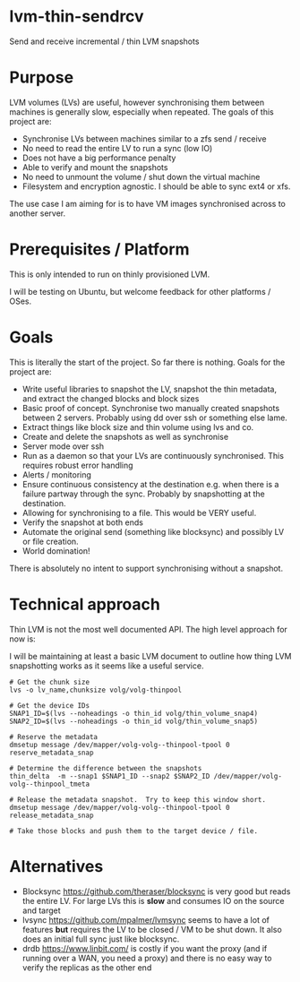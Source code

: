# lvm-thin-sendrcv
Send and receive incremental / thin LVM snapshots 

# Purpose 
LVM volumes (LVs) are useful, however synchronising them between machines is generally slow, especially when repeated.  The goals of this project are:
- Synchronise LVs between machines similar to a zfs send / receive
- No need to read the entire LV to run a sync (low IO)
- Does not have a big performance penalty
- Able to verify and mount the snapshots 
- No need to unmount the volume / shut down the virtual machine
- Filesystem and encryption agnostic.  I should be able to sync ext4 or xfs.

The use case I am aiming for is to have VM images synchronised across to another server.

# Prerequisites / Platform
This is only intended to run on thinly provisioned LVM.

I will be testing on Ubuntu, but welcome feedback for other platforms / OSes.

# Goals
This is literally the start of the project.  So far there is nothing.  Goals for the project are:
- Write useful libraries to snapshot the LV, snapshot the thin metadata, and extract the changed blocks and block sizes
- Basic proof of concept.  Synchronise two manually created snapshots between 2 servers.  Probably using dd over ssh or something else lame.
- Extract things like block size and thin volume using lvs and co.
- Create and delete the snapshots as well as synchronise
- Server mode over ssh
- Run as a daemon so that your LVs are continuously synchronised.  This requires robust error handling
- Alerts / monitoring
- Ensure continuous consistency at the destination e.g. when there is a failure partway through the sync.  Probably by snapshotting at the destination.
- Allowing for synchronising to a file.  This would be VERY useful.
- Verify the snapshot at both ends
- Automate the original send (something like blocksync) and possibly LV or file creation.
- World domination!

There is absolutely no intent to support synchronising without a snapshot.

# Technical approach
Thin LVM is not the most well documented API.  The high level approach for now is:

I will be maintaining at least a basic LVM document to outline how thing LVM snapshotting works as it seems like a useful service.
```
# Get the chunk size
lvs -o lv_name,chunksize volg/volg-thinpool

# Get the device IDs
SNAP1_ID=$(lvs --noheadings -o thin_id volg/thin_volume_snap4)
SNAP2_ID=$(lvs --noheadings -o thin_id volg/thin_volume_snap5)

# Reserve the metadata
dmsetup message /dev/mapper/volg-volg--thinpool-tpool 0 reserve_metadata_snap

# Determine the difference between the snapshots
thin_delta  -m --snap1 $SNAP1_ID --snap2 $SNAP2_ID /dev/mapper/volg-volg--thinpool_tmeta

# Release the metadata snapshot.  Try to keep this window short.
dmsetup message /dev/mapper/volg-volg--thinpool-tpool 0 release_metadata_snap

# Take those blocks and push them to the target device / file.
```


# Alternatives
- Blocksync https://github.com/theraser/blocksync is very good but reads the entire LV.  For large LVs this is **slow** and consumes IO on the source and target
- lvsync https://github.com/mpalmer/lvmsync seems to have a lot of features **but** requires the LV to be closed / VM to be shut down.  It also does an initial full sync just like blocksync.
- drdb https://www.linbit.com/ is costly if you want the proxy (and if running over a WAN, you need a proxy) and there is no easy way to verify the replicas as the other end
